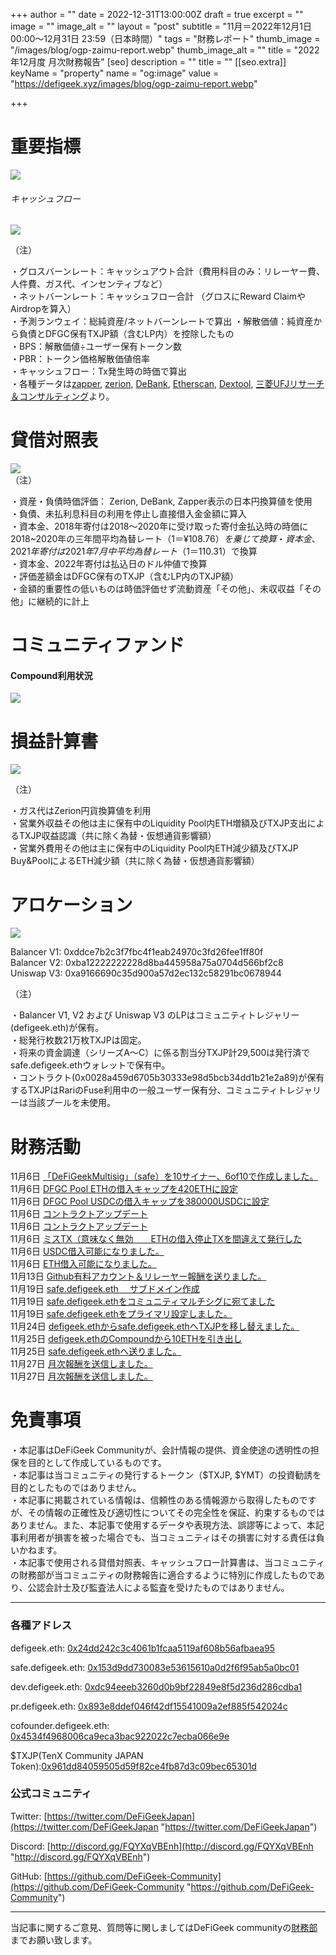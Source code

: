 +++
author = ""
date = 2022-12-31T13:00:00Z
draft = true
excerpt = ""
image = ""
image_alt = ""
layout = "post"
subtitle = "11月＝2022年12月1日 00:00～12月31日 23:59（日本時間）"
tags = "財務レポート"
thumb_image = "/images/blog/ogp-zaimu-report.webp"
thumb_image_alt = ""
title = "2022年12月度 月次財務報告"
[seo]
description = ""
title = ""
[[seo.extra]]
keyName = "property"
name = "og:image"
value = "https://defigeek.xyz/images/blog/ogp-zaimu-report.webp"

+++
# 重要指標

![](/images/blog/22111.PNG)

###### キャッシュフロー

![](/images/blog/22113.PNG)

（注）

・グロスバーンレート：キャッシュアウト合計（費用科目のみ：リレーヤー費、人件費、ガス代、インセンティブなど）  
・ネットバーンレート：キャッシュフロー合計 （グロスにReward ClaimやAirdropを算入）  
・予測ランウェイ：総純資産/ネットバーンレートで算出 ・解散価値：純資産から負債とDFGC保有TXJP額（含むLP内）を控除したもの  
・BPS：解散価値÷ユーザー保有トークン数  
・PBR：トークン価格解散価値倍率  
・キャッシュフロー：Tx発生時の時価で算出  
・各種データは[zapper](https://t.co/lzLYnn8VGj?amp=1), [zerion](https://app.zerion.io/), [DeBank](https://debank.com/), [Etherscan](https://etherscan.io/), [Dextool](https://www.dextools.io/app/ether/pair-explorer/0xa9166690c35d900a57d2ec132c58291bc0678944), [三菱UFJリサーチ＆コンサルティング](http://www.murc-kawasesouba.jp/fx/lastmonth.php)より。

# 

# 貸借対照表

![](/images/blog/22114.PNG)  
（注）

・資産・負債時価評価： Zerion, DeBank, Zapper表示の日本円換算値を使用  
・負債、未払利息科目の利用を停止し直接借入金金額に算入  
・資本金、2018年寄付は2018～2020年に受け取った寄付金払込時の時価に2018\~2020年の三年間平均為替レート（$1＝¥108.76）を乗じて換算  
・資本金、2021年寄付は2021年7月中平均為替レート（$1＝110.31）で換算  
・資本金、2022年寄付は払込日のドル仲値で換算  
・評価差額金はDFGC保有のTXJP（含むLP内のTXJP額）  
・金額的重要性の低いものは時価評価せず流動資産「その他」、未収収益「その他」に継続的に計上

# 

# コミュニティファンド

#### **Compound利用状況**

![](/images/blog/22112.PNG)

# 

# 損益計算書

![](/images/blog/22115.PNG)

（注）

・ガス代はZerion円貨換算値を利用  
・営業外収益その他は主に保有中のLiquidity Pool内ETH増額及びTXJP支出によるTXJP収益認識（共に除く為替・仮想通貨影響額）  
・営業外費用その他は主に保有中のLiquidity Pool内ETH減少額及びTXJP Buy&PoolによるETH減少額（共に除く為替・仮想通貨影響額）

# 

# アロケーション

![](/images/blog/22116.PNG)

Balancer V1: 0xddce7b2c3f7fbc4f1eab24970c3fd26fee1ff80f  
Balancer V2: 0xba12222222228d8ba445958a75a0704d566bf2c8  
Uniswap V3: 0xa9166690c35d900a57d2ec132c58291bc0678944

（注）

・Balancer V1, V2 および Uniswap V3 のLPはコミュニティトレジャリー (defigeek.eth)が保有。  
・総発行枚数21万枚TXJPは固定。  
・将来の資金調達（シリーズA～C）に係る割当分TXJP計29,500は発行済でsafe.defigeek.ethウォレットで保有中。  
・コントラクト(0x0028a459d6705b30333e98d5bcb34dd1b21e2a89)が保有するTXJPはRariのFuse利用中の一般ユーザー保有分、コミュニティトレジャリーは当該プールを未使用。

# 

# 財務活動

11月6日	[「DeFiGeekMultisig」（safe）を10サイナー、6of10で作成しました。](https://etherscan.io/tx/0x362a44fb50c69012efb4cdef8d4abbad3aaf5fd71819b34274a82fd891a73c4f)  
11月6日	[DFGC Pool ETHの借入キャップを420ETHに設定](https://etherscan.io/tx/0x2df29d4ddc48c4a4edd01beedc8b494faa9979d458a7de828520f3adaa00d623)  
11月6日	[DFGC Pool USDCの借入キャップを380000USDCに設定](https://etherscan.io/tx/0xbf915bd1a2d433abbf2300e71c98fc35a37eb601d906a24b93a7a72a2a69841a)  
11月6日	[コントラクトアップデート](https://etherscan.io/tx/0x72a403e3849d8b30ffc3d0d9597a699e6b6f61bc3572c2eee9acd6c74e971365)  
11月6日	[コントラクトアップデート](https://etherscan.io/tx/0x7543dc2e19d6639bbab94339213ac424843bd3bff4007817cbad75bd2adc954f)  
11月6日	[ミスTX（意味なく無効　　ETHの借入停止TXを間違えて発行した](https://etherscan.io/tx/0x377a42431c464a0013cd7ff0aedcf18a1fd5fb9ae9b31011a2fe36fe4daa92e7)  
11月6日	[USDC借入可能になりました。](https://etherscan.io/tx/0xf4cece7ba545ae3c6fd619a851a4b0e2a760f91d324f8ecae8cd9916d6c71ad7)  
11月6日	[ETH借入可能になりました。 ](https://etherscan.io/tx/0x513d506fff9dbda4d007cc3f05c24d18dec34c910a5fdb22c7a98970c7ec5308)  
11月13日	[Github有料アカウント＆リレーヤー報酬を送りました。](https://etherscan.io/tx/0x18571d37495076827614e68ead41c08abcc1f3694a52dd2e680c54cacf52d24e)  
11月19日	[safe.defigeek.eth 　サブドメイン作成](https://etherscan.io/tx/0xdf4551e6bc2af7df64dd26f649adba88249f0f98fe94f5688bf7e26c48cc1687)  
11月19日	[safe.defigeek.ethをコミュニティマルチシグに宛てました](https://etherscan.io/tx/0x8dd3b03ae276076c1d787c6b0e162a9249a4833cce31b2a895b1ab4447b99cc3)  
11月19日	[safe.defigeek.ethをプライマリ設定しました。](https://etherscan.io/tx/0xd4ee5d6d098120977b4d63c340924ebaf58efa1827e73f71cba84d4bf45449f1)  
11月24日	[defigeek.ethからsafe.defigeek.ethへTXJPを移し替えました。](https://etherscan.io/tx/0xde783631daea101dc30ede19c8760391a22936ab8327e9db51cd64db96b54661)  
11月25日	[defigeek.ethのCompoundから10ETHを引き出し](https://etherscan.io/tx/0xb2b0ad34457a7d76be01e8cfae77bcf776b29837f1d61b3e5e6c276fabd9795e)  
11月25日	[safe.defigeek.ethへ送りました。](https://etherscan.io/tx/0x63c6dc18368e6d7a4ccc3d6110f62891cbdddb5b262995ebfaaf9a6786d7f606)  
11月27日	[月次報酬を送信しました。](https://etherscan.io/tx/0x1ffc36633039e05edd82a64010cfe9ce736d0f8c9954226807cdc8d15c200d6b)  
11月27日	[月次報酬を送信しました。](https://etherscan.io/tx/0x1ffc36633039e05edd82a64010cfe9ce736d0f8c9954226807cdc8d15c200d6b)

# 免責事項

・本記事はDeFiGeek Communityが、会計情報の提供、資金使途の透明性の担保を目的として作成しているものです。  
・本記事は当コミュニティの発行するトークン（$TXJP, $YMT）の投資勧誘を目的としたものではありません。  
・本記事に掲載されている情報は、信頼性のある情報源から取得したものですが、その情報の正確性及び適切性についてその完全性を保証、約束するものではありません。また、本記事で使用するデータや表現方法、誤謬等によって、本記事利用者が損害を被った場合でも、当コミュニティはその損害に対する責任は負いかねます。  
・本記事で使用される貸借対照表、キャッシュフロー計算書は、当コミュニティの財務部が当コミュニティの財務報告に適合するように特別に作成したものであり、公認会計士及び監査法人による監査を受けたものではありません。

***

### 各種アドレス

defigeek.eth: [0x24dd242c3c4061b1fcaa5119af608b56afbaea95](https://etherscan.io/address/0x24dd242c3c4061b1fcaa5119af608b56afbaea95)

safe.defigeek.eth: [0x153d9dd730083e53615610a0d2f6f95ab5a0bc01](https://etherscan.io/address/0x153d9dd730083e53615610a0d2f6f95ab5a0bc01)

dev.defigeek.eth: [0xdc94eeeb3260d0b9bf22849e8f5d236d286cdba1](https://etherscan.io/address/0xdc94eeeb3260d0b9bf22849e8f5d236d286cdba1)

pr.defigeek.eth: [0x893e8ddef046f42df15541009a2ef885f542024c](https://etherscan.io/address/0x893e8ddef046f42df15541009a2ef885f542024c)

cofounder.defigeek.eth: [0x4534f4968006ca9eca3bac922022c7ecba066e9e](https://etherscan.io/address/0x4534f4968006ca9eca3bac922022c7ecba066e9e)

$TXJP(TenX Community JAPAN Token):[0x961dd84059505d59f82ce4fb87d3c09bec65301d](https://etherscan.io/token/0x961dd84059505d59f82ce4fb87d3c09bec65301d)

### 公式コミュニティ

Twitter: [https://twitter.com/DeFiGeekJapan](https://twitter.com/DeFiGeekJapan "https://twitter.com/DeFiGeekJapan")

Discord: [http://discord.gg/FQYXqVBEnh](http://discord.gg/FQYXqVBEnh "http://discord.gg/FQYXqVBEnh")

GitHub: [https://github.com/DeFiGeek-Community](https://github.com/DeFiGeek-Community "https://github.com/DeFiGeek-Community")

***

当記事に関するご意見、質問等に関しましてはDeFiGeek communityの[財務部](https://discord.gg/CkM2cyTz8N)までお願い致します。